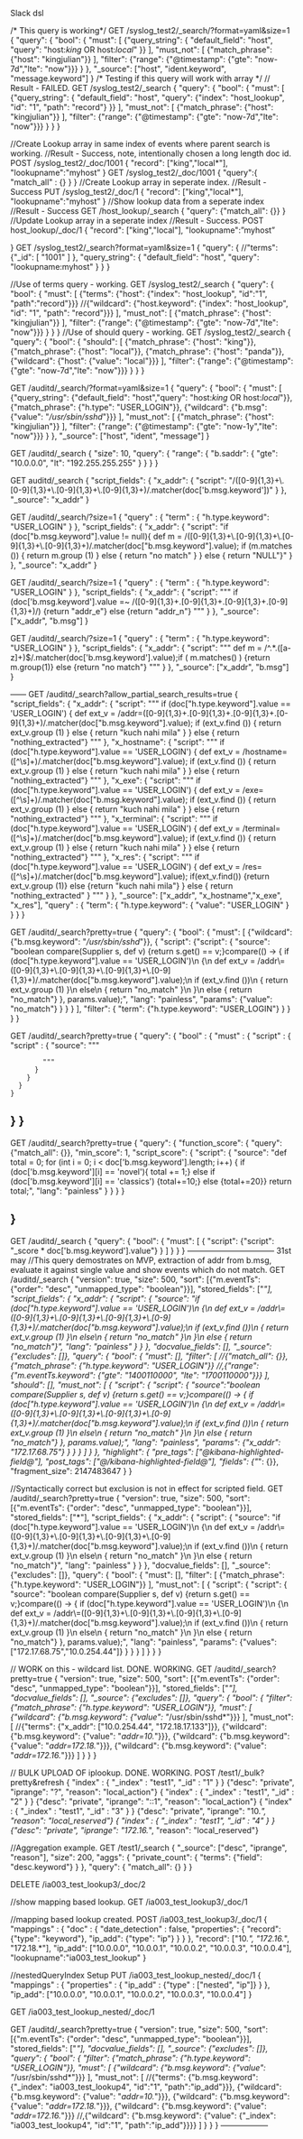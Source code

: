 Slack dsl


/* This query is working*/
GET /syslog_test2/_search/?format=yaml&size=1
{
  "query": 
  {
    "bool": 
    {
      "must": 
      [
        {"query_string": {
          "default_field": "host",
          "query": "host:*king* OR host:*local*"
        }}
      ],
      "must_not": 
      [
        {"match_phrase": {"host": "kingjulian"}}
      ],
      "filter": {"range": {"@timestamp": {"gte": "now-7d","lte": "now"}}}
    }
  },
  "_source": ["host", "ident.keyword", "message.keyword"]
}
/* Testing if this query will work with array */
// Result - FAILED.
GET /syslog_test2/_search
{
  "query": 
  {
    "bool": 
    {
      "must": 
      [
        {"query_string": {
          "default_field": "host",
          "query": {"index": "host_lookup", "id": "1", "path": "record"}
        }}
      ],
      "must_not": 
      [
        {"match_phrase": {"host": "kingjulian"}}
      ],
      "filter": {"range": {"@timestamp": {"gte": "now-7d","lte": "now"}}}
    }
  }
}

//Create Lookup array in same index of events where parent search is working.
//Result - Success, note, intentionally chosen a long length doc id.
POST /syslog_test2/_doc/1001
{
  "record":   ["king","local*"],
  "lookupname":"myhost”
}
GET /syslog_test2/_doc/1001
{
  "query":{
    "match_all" : {}
  }
}
//Create Lookup array in seperate index.
//Result - Success
PUT /syslog_test2/_doc/1
{
  "record":   ["king","local*"],
  "lookupname":"myhost”
}
//Show lookup data from a seperate index
//Result - Success
GET /host_lookup/_search
{
"query": {"match_all": {}}
}
//Update Lookup array in a seperate index
//Result - Success.
POST host_lookup/_doc/1
{
  "record":   ["king","local"],
  "lookupname":”myhost”

}
GET /syslog_test2/_search?format=yaml&size=1
{
  "query": {
    //"terms": {"_id": [ "1001" ] },
    "query_string": {
      "default_field": "host",
      "query": "lookupname:myhost"
    }
  }
}

//Use of terms query - working.
GET /syslog_test2/_search
{
  "query": 
  {
    "bool": 
    {
      "must": 
      [
        {"terms": {"host": {"index": "host_lookup", "id":"1", "path":"record"}}}
        //{"wildcard": {"host.keyword": {"index": "host_lookup", "id": "1", "path": "record"}}}
      ],
      "must_not": 
      [
        {"match_phrase": {"host": "kingjulian"}}
      ],
      "filter": {"range": {"@timestamp": {"gte": "now-7d","lte": "now"}}}
    }
  }
}
//Use of should query - working.
GET /syslog_test2/_search
{
  "query": 
  {
    "bool": 
    {
      "should": [
        {"match_phrase": {"host": "king"}},
        {"match_phrase": {"host": "local"}},
        {"match_phrase": {"host": "panda"}},
        {"wildcard": {"host": {"value": "local"}}}
      ], 
      "filter": {"range": {"@timestamp": {"gte": "now-7d","lte": "now"}}}
    }
  }
}


GET /auditd/_search/?format=yaml&size=1
{
  "query": 
  {
    "bool": 
    {
      "must": 
      [
        {"query_string": {"default_field": "host","query": "host:*king* OR host:*local*"}},
        {"match_phrase": {"h.type": "USER_LOGIN"}},
        {"wildcard": {"b.msg": {"value": "*/usr/sbin/sshd*"}}}
      ],
      "must_not": 
      [
        {"match_phrase": {"host": "kingjulian"}}
      ],
      "filter": {"range": {"@timestamp": {"gte": "now-1y","lte": "now"}}}
    }
  },
  "_source": ["host", "ident", "message"]
}

GET /auditd/_search
{
    "size": 10,
    "query": {
    "range": {
      "b.saddr": {
        "gte": "10.0.0.0",
        "lt":  "192.255.255.255"
      }
    }
  }
}

GET auditd/_search
{
   "script_fields": {
       "x_addr": 
       {
           "script": "/([0-9]{1,3}+\\.[0-9]{1,3}+\\.[0-9]{1,3}+\\.[0-9]{1,3}+)/.matcher(doc['b.msg.keyword'])"
       }
   },
   "_source": "x_addr"
}


GET /auditd/_search/?size=1
{
  "query" : {
        "term" : { "h.type.keyword": "USER_LOGIN" }
    },
  "script_fields": {
    "x_addr": 
    {
      "script": "if (doc[\"b.msg.keyword\"].value != null){ def m = /([0-9]{1,3}+\\.[0-9]{1,3}+\\.[0-9]{1,3}+\\.[0-9]{1,3}+)/.matcher(doc[\"b.msg.keyword\"].value); if (m.matches ()) { return m.group (1) } else { return \"no match\" } } else { return \"NULL\"}"
    }
  },
   "_source": "x_addr"
}


GET /auditd/_search/?size=1
{
  "query" : {
        "term" : { "h.type.keyword": "USER_LOGIN" }
    },
  "script_fields": {
    "x_addr": 
    {
      "script": 
      """
      if (doc['b.msg.keyword'].value =~ /([0-9]{1,3}+\.[0-9]{1,3}+\.[0-9]{1,3}+\.[0-9]{1,3}+)/) {return "addr_e"} else {return "addr_n"}
      """
    }
  },
   "_source": ["x_addr", "b.msg"]
}

GET /auditd/_search/?size=1
{
  "query" : {
        "term" : { "h.type.keyword": "USER_LOGIN" }
    },
  "script_fields": {
    "x_addr": 
    {
      "script": 
      """
      def m = /^.*\.([a-z]+)$/.matcher(doc['b.msg.keyword'].value);if ( m.matches() ) {return m.group(1)} else {return "no match"}
      """
    }
  },
   "_source": ["x_addr", "b.msg"]
}

——
GET /auditd/_search?allow_partial_search_results=true
{
  "script_fields": 
  {
    "x_addr":
    {
      "script":
      """
      if (doc["h.type.keyword"].value == 'USER_LOGIN')
      {
        def ext_v = /addr\=([0-9]{1,3}+\.[0-9]{1,3}+\.[0-9]{1,3}+\.[0-9]{1,3}+)/.matcher(doc["b.msg.keyword"].value);
        if (ext_v.find ())
        { return ext_v.group (1) }
        else
        { return "kuch nahi mila" }
      }
      else { return "nothing_extracted"}
      """
    },
    "x_hostname": 
    {
      "script": 
      """
      if (doc["h.type.keyword"].value == 'USER_LOGIN')
      {
        def ext_v = /hostname\=([^\s]+)/.matcher(doc["b.msg.keyword"].value);
        if (ext_v.find ())
        { return ext_v.group (1) }
        else
        { return "kuch nahi mila" }
      }
      else { return "nothing_extracted"}
      """
    },
    "x_exe":
    {
      "script":
      """
      if (doc["h.type.keyword"].value == 'USER_LOGIN')
      {
        def ext_v = /exe\=([^\s]+)/.matcher(doc["b.msg.keyword"].value);
        if (ext_v.find ())
        { return ext_v.group (1) }
        else
        { return "kuch nahi mila" }
      }
      else { return "nothing_extracted"}
      """
    },
    "x_terminal":
    {
      "script":
      """
      if (doc["h.type.keyword"].value == 'USER_LOGIN')
      {
        def ext_v = /terminal\=([^\s]+)/.matcher(doc["b.msg.keyword"].value);
        if (ext_v.find ())
        { return ext_v.group (1) }
        else
        { return "kuch nahi mila" }
      }
      else { return "nothing_extracted"}
      """
    },
    "x_res":
    {
      "script":
      """
      if (doc["h.type.keyword"].value == 'USER_LOGIN')
      {
        def ext_v = /res\=([^\s]+)/.matcher(doc["b.msg.keyword"].value);
        if(ext_v.find())
        {return ext_v.group (1)}
        else
        {return "kuch nahi mila"}
      }
      else 
      {
        return "nothing_extracted"
      }
      """
    }
  }, 
  "_source": ["x_addr", "x_hostname","x_exe", "x_res"],
  "query" : 
  {
    "term": {
      "h.type.keyword": {
        "value": "USER_LOGIN"
      }
    }
  }
}

GET /auditd/_search?pretty=true
{
  "query": 
  {
    "bool": 
    {
      "must": 
      [
        {"wildcard": {"b.msg.keyword": "*/usr/sbin/sshd*"}},
        {
          "script": 
          {"script": 
            {
              "source": "boolean compare(Supplier s, def v) {return s.get() == v;}compare(() -> { if (doc[\"h.type.keyword\"].value == 'USER_LOGIN')\n      {\n        def ext_v = /addr\\=([0-9]{1,3}+\\.[0-9]{1,3}+\\.[0-9]{1,3}+\\.[0-9]{1,3}+)/.matcher(doc[\"b.msg.keyword\"].value);\n        if (ext_v.find ())\n        { return ext_v.group (1) }\n        else\n        { return \"no_match\" }\n      }\n      else { return \"no_match\"} }, params.value);",
              "lang": "painless",
              "params": {"value": "no_match"}
            }
          }
        }
      ],
      "filter": 
      {
        "term": {"h.type.keyword": "USER_LOGIN"}
      }
    }
  }
}

GET /auditd/_search?pretty=true
{
  "query": 
  {
    "bool" : 
    {
      "must" : 
      {
        "script" : 
        {
          "script" : 
          {
            "source":
            """
            
            """
          }
        }
      }
    }
  }
}
------------------------
GET /auditd/_search?pretty=true
{
  "query": 
  {
    "function_score": 
    { 
      "query": {"match_all": {}},
      "min_score": 1,
      "script_score": 
      {
        "script": 
        { 
          "source": "def total = 0; for (int i = 0; i < doc['b.msg.keyword'].length; i++)  { if (doc['b.msg.keyword'][i] == 'novel'){ total += 1;} else if (doc['b.msg.keyword'][i] == 'classics') {total+=10;} else {total+=20}} return total;",
          "lang": "painless"
        }
      }
    }
  } 
  
} 
---------------------
GET /auditd/_search
{
  "query": 
  {
    "bool": 
    {
      "must": 
      [
        {
          "script": {"script": "_score * doc['b.msg.keyword'].value"}
        }
      ]
    }
  }
}
———————————
31st may
//This query demostrates on MVP, extraction of addr from b.msg, evaluate it against single value and show events which do not match.
GET /auditd/_search
{
  "version": true,
  "size": 500,
  "sort": [{"m.eventTs": {"order": "desc", "unmapped_type": "boolean"}}],
  "stored_fields": ["*"],
  "script_fields": 
  {
    "x_addr": {
      "script": {
        "source": "if (doc[\"h.type.keyword\"].value == 'USER_LOGIN')\n      {\n        def ext_v = /addr\\=([0-9]{1,3}+\\.[0-9]{1,3}+\\.[0-9]{1,3}+\\.[0-9]{1,3}+)/.matcher(doc[\"b.msg.keyword\"].value);\n        if (ext_v.find ())\n        { return ext_v.group (1) }\n        else\n        { return \"no_match\" }\n      }\n      else { return \"no_match\"}",
        "lang": "painless"
      }
    }
  },
  "docvalue_fields": [],
  "_source": {"excludes": []},
  "query": 
  {
    "bool": 
    {
      "must": [],
      "filter":
      [
        //{"match_all": {}},
        {"match_phrase": {"h.type.keyword": "USER_LOGIN"}}
        //,{"range": {"m.eventTs.keyword": {"gte": "1400110000", "lte": "1700110000"}}}
      ],
      "should": [],
      "must_not": 
      [
        {
          "script": 
          {
            "script": 
            {
              "source":"boolean compare(Supplier s, def v) {return s.get() == v;}compare(() -> { if (doc[\"h.type.keyword\"].value == 'USER_LOGIN')\n      {\n        def ext_v = /addr\\=([0-9]{1,3}+\\.[0-9]{1,3}+\\.[0-9]{1,3}+\\.[0-9]{1,3}+)/.matcher(doc[\"b.msg.keyword\"].value);\n        if (ext_v.find ())\n        { return ext_v.group (1) }\n        else\n        { return \"no_match\" }\n      }\n      else { return \"no_match\"} }, params.value);",
              "lang": "painless",
              "params": {"x_addr": "172.17.68.75"}
            }
          }
        }
      ]
    }
  },
  "highlight": 
  {
    "pre_tags": ["@kibana-highlighted-field@"],
    "post_tags": ["@/kibana-highlighted-field@"],
    "fields": {"*": {}},
    "fragment_size": 2147483647
  }
}

//Syntactically correct but exclusion is not in effect for scripted field.
GET /auditd/_search?pretty=true
{
  "version": true,
  "size": 500,
  "sort": [{"m.eventTs": {"order": "desc", "unmapped_type": "boolean"}}],
  "stored_fields": ["*"],
  "script_fields": 
  {
    "x_addr": {
      "script": {
        "source": "if (doc[\"h.type.keyword\"].value == 'USER_LOGIN')\n      {\n        def ext_v = /addr\\=([0-9]{1,3}+\\.[0-9]{1,3}+\\.[0-9]{1,3}+\\.[0-9]{1,3}+)/.matcher(doc[\"b.msg.keyword\"].value);\n        if (ext_v.find ())\n        { return ext_v.group (1) }\n        else\n        { return \"no_match\" }\n      }\n      else { return \"no_match\"}",
        "lang": "painless"
      }
    }
  },
  "docvalue_fields": [],
  "_source": {"excludes": []},
  "query": 
  {
    "bool": 
        {
          "must": [],
          "filter": 
          [
            {"match_phrase": {"h.type.keyword": "USER_LOGIN"}}
          ],
          "must_not": 
          [
            {
              "script": {
                "script": 
                {
                  "source": "boolean compare(Supplier s, def v) {return s.get() == v;}compare(() -> { if (doc[\"h.type.keyword\"].value == 'USER_LOGIN')\n      {\n        def ext_v = /addr\\=([0-9]{1,3}+\\.[0-9]{1,3}+\\.[0-9]{1,3}+\\.[0-9]{1,3}+)/.matcher(doc[\"b.msg.keyword\"].value);\n        if (ext_v.find ())\n        { return ext_v.group (1) }\n        else\n        { return \"no_match\" }\n      }\n      else { return \"no_match\"} }, params.value);",
                  "lang": "painless",
                  "params": {"values": ["172.17.68.75","10.0.254.44"]}
                }
              }
            }
          ]
        }
  }
}

// WORK on this - wildcard list. DONE. WORKING.
GET /auditd/_search?pretty=true
{
  "version": true,
  "size": 500,
  "sort": [{"m.eventTs": {"order": "desc", "unmapped_type": "boolean"}}],
  "stored_fields": ["*"],
  "docvalue_fields": [],
  "_source": {"excludes": []},
 "query": 
 {
   "bool": 
   {
     "filter": {"match_phrase": {"h.type.keyword": "USER_LOGIN"}},
     "must": 
     [
       {"wildcard": {"b.msg.keyword": {"value": "*/usr/sbin/sshd*"}}}
     ],
     "must_not": 
     [
       //{"terms": {"x_addr": ["10.0.254.44", "172.18.17.133"]}}, 
       {"wildcard": {"b.msg.keyword": {"value": "*addr=10.*"}}},
       {"wildcard": {"b.msg.keyword": {"value": "*addr=172.18.*"}}},
       {"wildcard": {"b.msg.keyword": {"value": "*addr=172.16.*"}}}
     ]
   }
 }
}

// BULK UPLOAD OF iplookup. DONE. WORKING.
POST /test1/_bulk?pretty&refresh
{ "index" : { "_index" : "test1", "_id" : "1" } }
{"desc": "private", "iprange": "?", "reason": "local_action"}
{ "index" : { "_index" : "test1", "_id" : "2" } }
{"desc": "private", "iprange": "::1", "reason": "local_action"}
{ "index" : { "_index" : "test1", "_id" : "3" } }
{"desc": "private", "iprange": "10.*", "reason": "local_reserved"}
{ "index" : { "_index" : "test1", "_id" : "4" } }
{"desc": "private", "iprange": "172.16.*", "reason": "local_reserved"}

//Aggregation example.
GET /test1/_search
{
  "_source": ["desc", "iprange", "reason"], 
  "size": 200,
  "aggs": 
  {
    "private_count": {
      "terms": {"field": "desc.keyword"}
    }
  }, 
  "query": 
  {
    "match_all": {}
  }
}

DELETE /ia003_test_lookup3/_doc/2

//show mapping based lookup.
GET /ia003_test_lookup3/_doc/1

//mapping based lookup created.
POST /ia003_test_lookup3/_doc/1
{
  "mappings" : 
  {
    "doc" : 
    {
      "date_detection" : false,
      "properties": 
      {
        "record": {"type": "keyword"},
        "ip_add": {"type": "ip"}
      }
    }
  },
  "record": ["10.*", "172.16.*", "172.18.*"],
  "ip_add": ["10.0.0.0", "10.0.0.1", "10.0.0.2", "10.0.0.3", "10.0.0.4"],
  "lookupname":"ia003_test_lookup"
}

//nestedQueryIndex Setup
PUT /ia003_test_lookup_nested/_doc/1
{
  "mappings" : 
  {
    "properties" : 
    {
      "ip_add" : {"type" : ["nested", "ip"]}
    }
  },
  "ip_add": ["10.0.0.0", "10.0.0.1", "10.0.0.2", "10.0.0.3", "10.0.0.4"]
}

GET /ia003_test_lookup_nested/_doc/1


GET /auditd/_search?pretty=true
{
  "version": true,
  "size": 500,
  "sort": [{"m.eventTs": {"order": "desc", "unmapped_type": "boolean"}}],
  "stored_fields": ["*"],
  "docvalue_fields": [],
  "_source": {"excludes": []},
 "query": 
 {
   "bool": 
   {
     "filter": {"match_phrase": {"h.type.keyword": "USER_LOGIN"}},
     "must": 
     [
       {"wildcard": {"b.msg.keyword": {"value": "*/usr/sbin/sshd*"}}}
     ],
     "must_not": 
     [
       //{"terms": {"b.msg.keyword": {"_index": "ia003_test_lookup4", "id":"1", "path":"ip_add"}}}, 
       {"wildcard": {"b.msg.keyword": {"value": "*addr=10.*"}}},
       {"wildcard": {"b.msg.keyword": {"value": "*addr=172.18.*"}}},
       {"wildcard": {"b.msg.keyword": {"value": "*addr=172.16.*"}}}
       //,{"wildcard": {"b.msg.keyword": {"value": {"_index": "ia003_test_lookup4", "id":"1", "path":"ip_add"}}}}
     ]
   }
 }
}
——————
